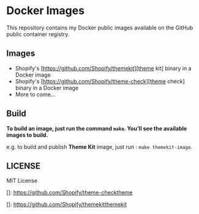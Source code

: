 # Docker Images

This repository contains my Docker public images available on the GitHub public container registry.

## Images

- Shopify's [https://github.com/Shopify/themekit][theme kit] binary in a Docker image 
- Shopify's [https://github.com/Shopify/theme-check][theme check] binary in a Docker image
- More to come...

## Build

**To build an image, just run the command `make`.  You'll see the available images to build.**

e.g. to build and publish **Theme Kit** image, just run : 
```make themekit-image```.

## LICENSE

MIT License

[]: https://github.com/Shopify/theme-checktheme

[]: https://github.com/Shopify/themekitthemekit